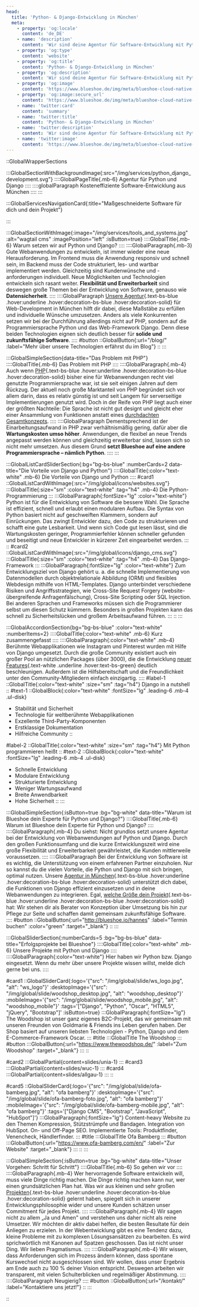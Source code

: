 ```yaml
---
head:
  title: 'Python- & Django-Entwicklung in München'
  meta:
    - property: 'og:locale'
      content: 'de_DE'
    - name: 'description'
      content: 'Wir sind deine Agentur für Software-Entwicklung mit Python und Django in München. Web-Projekte &quot;on time, on budget&quot;. ✅ Modern ✅ Skalierbar ✅ Schnell'
    - property: 'og:type'
      content: 'website'
    - property: 'og:title'
      content: 'Python- & Django-Entwicklung in München'
    - property: 'og:description'
      content: 'Wir sind deine Agentur für Software-Entwicklung mit Python und Django in München. Web-Projekte &quot;on time, on budget&quot;. ✅ Modern ✅ Skalierbar ✅ Schnell'
    - property: 'og:image'
      content: 'https://www.blueshoe.de/img/meta/blueshoe-cloud-native-devlopment.png'
    - property: 'og:image:secure_url'
      content: 'https://www.blueshoe.de/img/meta/blueshoe-cloud-native-devlopment.png'
    - name: 'twitter:card'
      content: 'summary'
    - name: 'twitter:title'
      content: 'Python- & Django-Entwicklung in München'
    - name: 'twitter:description'
      content: 'Wir sind deine Agentur für Software-Entwicklung mit Python und Django in München. Web-Projekte &quot;on time, on budget&quot;. ✅ Modern ✅ Skalierbar ✅ Schnell'
    - name: 'twitter:image'
      content: 'https://www.blueshoe.de/img/meta/blueshoe-cloud-native-devlopment.png'
---
```


::GlobalWrapperSections

:::GlobalSectionWithBackgroundImage{:src="/img/services/python_django_development.svg"}
::::GlobalPageTitle{.mb-6}
Agentur für Python und Django
::::
::::globalParagraph
Kosteneffiziente Software-Entwicklung aus München
::::
:::

:::GlobalServicesNavigationCard{:title="Maßgeschneiderte Software für dich und dein Projekt"}

:::

:::GlobalSectionWithImage{:image="/img/services/tools_and_systems.jpg" :alt="wagtail cms" :imagePosition="left" :isButton=true}
::::GlobalTitle{.mb-6}
Warum setzen wir auf Python und Django?
::::
::::GlobalParagraph{.mb-3}
Gute Webanwendungen zu entwickeln, ist immer wieder eine neue Herausforderung. Im Frontend muss die Anwendung responsiv und schnell sein, im Backend muss der Code strukturiert, les- und wartbar implementiert werden. Gleichzeitig sind Kundenwünsche und -anforderungen individuell. Neue Möglichkeiten und Technologien entwickeln sich rasant weiter. **Flexibilität und Erweiterbarkeit** sind deswegen große Themen bei der Entwicklung von Software, genauso wie **Datensicherheit**.
::::
::::GlobalParagraph
[Unsere Agentur](/team/){.text-bs-blue .hover:underline .hover:decoration-bs-blue .hover:decoration-solid} für Web-Development in München hilft dir dabei, diese Maßstäbe zu erfüllen und individuelle Wünsche umzusetzen. Anders als viele Konkurrenten setzen wir bei der Durchführung allerdings nicht auf PHP, sondern auf die Programmiersprache Python und das Web-Framework Django. Denn diese beiden Technologien eignen sich deutlich besser für **solide und zukunftsfähige Software**.
::::
#button
::GlobalButton{:url="/blog/" :label="Mehr über unsere Technologien erfährst du im Blog"}
::
:::

:::GlobalSimpleSection{data-title="Das Problem mit PHP"}
::::GlobalTitle{.mb-6}
Das Problem mit PHP
::::
::::GlobalParagraph{.mb-4}
Auch wenn [PHP](/blog/php-oder-python/){.text-bs-blue .hover:underline .hover:decoration-bs-blue .hover:decoration-solid} bisher eine für Webanwendungen recht viel genutzte Programmiersprache war, ist sie seit einigen Jahren auf dem Rückzug. Der aktuell noch große Marktanteil von PHP begründet sich vor allem darin, dass es relativ günstig ist und seit Langem für serverseitige Implementierungen genutzt wird. Doch in der Reife von PHP liegt auch einer der größten Nachteile: Die Sprache ist nicht gut designt und gleicht eher einer Ansammlung von Funktionen anstatt eines <a href="https://blog.codinghorror.com/the-php-singularity/" class="text-bs-blue hover:underline hover:decoration-bs-blue hover:decoration-solid" target="_blank">durchdachten Gesamtkonzepts</a>.
::::
::::GlobalParagraph
Dementsprechend ist der Einarbeitungsaufwand in PHP zwar verhältnismäßig gering, dafür aber die **Wartungskosten umso höher**. Anwendungen, die flexibel an neue Trends angepasst werden können und gleichzeitig erweiterbar sind, lassen sich so nicht mehr umsetzen. Aus diesem Grund **setzt Blueshoe auf eine andere Programmiersprache – nämlich Python**.
::::
:::

:::GlobalListCardSliderSection{:bg="bg-bs-blue" :numberCards=2 data-title="Die Vorteile von Django und Python"}
::::GlobalTitle{:color="text-white" .mb-6}
Die Vorteile von Django und Python
::::
#card1
::GlobalListCardWithImage{:src="/img/global/icons/websites.svg"}
:::GlobalTitle{:size="sm" :color="text-white" :tag="h4" .mb-4}
Die Python-Programmierung
:::
:::GlobalParagraph{:fontSize="lg" :color="text-white"}
Python ist für die Entwicklung von Software die bessere Wahl. Die Sprache ist effizient, schnell und erlaubt einen modularen Aufbau. Die Syntax von Python basiert nicht auf geschweiften Klammern, sondern auf Einrückungen. Das zwingt Entwickler dazu, den Code zu strukturieren und schafft eine gute Lesbarkeit. Und wenn sich Code gut lesen lässt, sind die Wartungskosten geringer, Programmierfehler können schneller gefunden und beseitigt und neue Entwickler in kürzerer Zeit eingearbeitet werden.
:::
::
#card2
::GlobalListCardWithImage{:src="/img/global/icons/django_cms.svg"}
:::GlobalTitle{:size="sm" :color="text-white" :tag="h4" .mb-4}
Das Django-Framework
:::
:::GlobalParagraph{:fontSize="lg" :color="text-white"}
Zum Entwicklungsziel von Django gehört u. a. die schnelle Implementierung von Datenmodellen durch objektrelationale Abbildung (ORM) und flexibles Webdesign mithilfe von HTML-Templates. Django unterbindet verschiedene Risiken und Angriffsstrategien, wie Cross-Site Request Forgery (website-übergreifende Anfragenfälschung), Cross-Site Scripting oder SQL Injection. Bei anderen Sprachen und Frameworks müssen sich die Programmierer selbst um diesen Schutz kümmern. Besonders in großen Projekten kann das schnell zu Sicherheitslücken und großem Arbeitsaufwand führen.
:::
::
:::

:::GlobalAccordionSection{bg="bg-bs-blue" :color="text-white" :numberItems=2}
::::GlobalTitle{:color="text-white" .mb-6}
Kurz zusammengefasst
::::
::::GlobalParagraph{:color="text-white" .mb-4}
Berühmte Webapplikationen wie Instagram und Pinterest wurden mit Hilfe von Django umgesetzt. Durch die große Community existiert auch ein großer Pool an nützlichen Packages (über 3000), die die Entwicklung [neuer Features](/blog/django-fuer-kubernetes/){.text-white .underline .hover:text-bs-green} deutlich beschleunigen. Außerdem ist die Hilfsbereitschaft und die Freundlichkeit unter den Community-Mitgliedern einfach einzigartig.
::::
#label-1
::GlobalTitle{:color="text-white" :size="sm" :tag="h4"}
Django in a nutshell
::
#text-1
::GlobalBlock{:color="text-white" :fontSize="lg" .leading-6 .mb-4 .ul-disk}
- Stabilität und Sicherheit
- Technologie für weltberühmte Webapplikationen
- Exzellente Third-Party-Komponenten
- Erstklassige Dokumentation
- Hilfreiche Community
::

#label-2
::GlobalTitle{:color="text-white" :size="sm" :tag="h4"}
Mit Python programmieren heißt
::
#text-2
::GlobalBlock{:color="text-white" :fontSize="lg" .leading-6 .mb-4 .ul-disk}
- Schnelle Entwicklung
- Modulare Entwicklung
- Strukturierte Entwicklung
- Weniger Wartungsaufwand
- Breite Anwendbarkeit
- Hohe Sicherheit
::
:::

:::GlobalSimpleSection{:isButton=true :bg="bg-white" data-title="Warum ist Blueshoe dein Experte für Python und Django?"}
::::GlobalTitle{.mb-6}
Warum ist Blueshoe dein Experte für Python und Django?
::::
::::GlobalParagraph{.mb-4}
Du siehst: Nicht grundlos setzt unsere Agentur bei der Entwicklung von Webanwendungen auf Python und Django. Durch den großen Funktionsumfang und die kurze Entwicklungszeit wird eine große Flexibilität und Erweiterbarkeit gewährleistet, die Kunden mittlerweile voraussetzen.
::::
::::GlobalParagraph
Bei der Entwicklung von Software ist es wichtig, die Unterstützung von einem erfahrenen Partner einzuholen. Nur so kannst du die vielen Vorteile, die Python und Django mit sich bringen, optimal nutzen. Unsere [Agentur in München](/team/){.text-bs-blue .hover:underline .hover:decoration-bs-blue .hover:decoration-solid} unterstützt dich dabei, die Funktionen von Django effizient einzusetzen und in deine Webanwendungen zu integrieren. Egal, [welche Größe dein Projekt](/blog/anforderungsanalyse-projektmanagement/){.text-bs-blue .hover:underline .hover:decoration-bs-blue .hover:decoration-solid} hat: Wir stehen dir als Berater von Konzeption über Umsetzung bis hin zur Pflege zur Seite und schaffen damit gemeinsam zukunftsfähige Software.
::::
#button
::GlobalButton{:url="http://blueshoe.io/hannes" :label="Termin buchen" :color="green" :target="_blank"}
::
:::

:::GlobalSliderSection{:numberCards=5 :bg="bg-bs-blue" data-title="Erfolgsprojekte bei Blueshoe"}
::::GlobalTitle{:color="text-white" .mb-6}
Unsere Projekte mit Python und Django
::::
::::GlobalParagraph{:color="text-white"}
Hier haben wir Python bzw. Django eingesetzt. Wenn du mehr über unsere Projekte wissen willst, melde dich gerne bei uns.
::::

#card1
::GlobalSliderCard{:logo='{"src": "/img/global/slide/ws_logo.jpg", "alt": "ws_logo"}' :desktopImage='{"src": "/img/global/slide/woodshop_desktop.jpg", "alt": "woodshop_desktop"}' :mobileImage='{"src": "/img/global/slide/woodshop_mobile.jpg", "alt": "woodshop_mobile"}' :tags='["Django", "Python", "Oscar", "HTML5", "jQuery", "Bootstrap"]' :isButton=true}
:::GlobalParagraph{:fontSize="lg"}
The Woodshop ist unser ganz eigenes B2C-Projekt, das wir gemeinsam mit unseren Freunden von Goldmarie & Friends ins Leben gerufen haben. Der Shop basiert auf unseren liebsten Technologien - Python, Django und dem E-Commerce-Framework Oscar.
:::
#title
:::GlobalTitle
The Woodshop
:::
#button
:::GlobalButton{:url="https://www.thewoodshop.de/" :label="Zum Woodshop" :target="_blank"}
:::
::

#card2
  :::GlobalPartial{content=slides/unia-1}
  :::
#card3
  :::GlobalPartial{content=slides/wuc-1}
  :::
#card4
  :::GlobalPartial{content=slides/allgau-1}
  :::
::

#card5
::GlobalSliderCard{:logo='{"src": "/img/global/slide/ofa-bamberg.jpg", "alt": "ofa bamberg"}' :desktopImage='{"src": "/img/global/slide/ofa-bamberg-foto.jpg", "alt": "ofa bamberg"}' :mobileImage='{"src": "/img/global/slide/ofa-bamberg-mobile.jpg", "alt": "ofa bamberg"}' :tags='["Django CMS", "Bootstrap", "JavaScript", "HubSpot"]'}
:::GlobalParagraph{:fontSize="lg"}
Content-heavy Website zu den Themen Kompression, Stützstrümpfe und Bandagen. Integration von HubSpot. On- und Off-Page SEO. Implementierte Tools: Produktfinder, Venencheck, Händlerfinder.
:::
#title
:::GlobalTitle
Ofa Bamberg
:::
#button
:::GlobalButton{:url="https://www.ofa-bamberg.com/en/" :label="Zur Website" :target="_blank"}
:::
::
:::

:::GlobalSimpleSection{:isButton=true :bg="bg-white" data-title="Unser Vorgehen: Schritt für Schritt"}
::::GlobalTitle{.mb-6}
So gehen wir vor
::::
::::GlobalParagraph{.mb-4}
Wer hervorragende Software entwickeln will, muss viele Dinge richtig machen. Die Dinge richtig machen kann nur, wer einen grundsätzlichen Plan hat. Was wir aus kleinen und sehr großen [Projekten](/projekte/){.text-bs-blue .hover:underline .hover:decoration-bs-blue .hover:decoration-solid} gelernt haben, spiegelt sich in unserer Entwicklungsphilosophie wider und unsere Kunden schätzen unser Commitment für jedes Projekt.
::::
::::GlobalParagraph{.mb-4}
Wir sagen nicht zu allem „Ja und Amen" und verstehen uns daher nicht als reine Umsetzer. Wir möchten dir aktiv dabei helfen, die besten Resultate für dein Anliegen zu erzielen. In der Webentwicklung gibt es eine Tendenz dazu, kleine Probleme mit zu komplexen Lösungsansätzen zu bearbeiten. Es wird sprichwörtlich mit Kanonen auf Spatzen geschossen. Das ist nicht unser Ding. Wir lieben Pragmatismus.
::::
::::GlobalParagraph{.mb-4}
Wir wissen, dass Anforderungen sich im Prozess ändern können, dass spontane Kurswechsel nicht ausgeschlossen sind. Wir wollen, dass unser Ergebnis am Ende auch zu 100 % deiner Vision entspricht. Deswegen arbeiten wir transparent, mit vielen Schulterblicken und regelmäßiger Abstimmung.
::::
::::GlobalParagraph
Neugierig?
::::
#button
::GlobalButton{:url="/kontakt/" :label="Kontaktiere uns jetzt!"}
::
:::

::